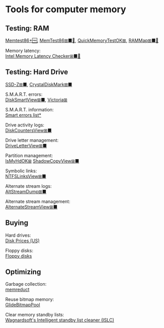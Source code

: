 
# Tools for computer memory

## Testing: RAM

[Memtest86+🆓](https://www.memtest.org/),
[MemTest86⊞■🐧](https://www.memtest86.com/),
[QuickMemoryTestOK⊞](https://softwareok.com/?seite=Microsoft%2FQuickMemoryTestOK),
[RAMMap⊞■🧛](https://docs.microsoft.com/en-us/sysinternals/downloads/rammap)

Memory latency:  
[Intel Memory Latency Checker⊞■🐧](https://software.intel.com/content/www/us/en/develop/articles/intelr-memory-latency-checker.html)

## Testing: Hard Drive

[SSD-Z⊞■](http://aezay.dk/aezay/ssdz/),
[CrystalDiskMark⊞■](https://crystalmark.info/en/software/crystaldiskmark/)

S.M.A.R.T. errors:  
[DiskSmartView⊞■](https://www.nirsoft.net/utils/disk_smart_view.html),
[Victoria⊞](https://hdd.by/victoria/)

S.M.A.R.T. information:  
[Smart errors list*](https://hetmanrecovery.com/recovery_news/smart-errors)

Drive activity logs:  
[DiskCountersView⊞■](https://www.nirsoft.net/utils/disk_counters_view.html)

Drive letter management:  
[DriveLetterView⊞■](https://www.nirsoft.net/utils/drive_letter_view.html)

Partition management:  
[IsMyHdOK⊞](https://softwareok.com/?seite=Microsoft%2FIsMyHdOK)
[ShadowCopyView⊞■](https://www.nirsoft.net/utils/shadow_copy_view.html)

Symbolic links:  
[NTFSLinksView⊞■](https://www.nirsoft.net/utils/ntfs_links_view.html)

Alternate stream logs:  
[AltStreamDump⊞■](https://www.nirsoft.net/utils/alternate_stream_dump.html)

Alternate stream management:  
[AlternateStreamView⊞■](https://www.nirsoft.net/utils/alternate_data_streams.html)

## Buying

Hard drives:  
[Disk Prices (US)](https://diskprices.com/)

Floppy disks:  
[Floppy disks](https://www.floppydisk.com/)

## Optimizing

Garbage collection:  
[memreduct](https://github.com/henrypp/memreduct/)

Reuse bitmap memory:  
[GlideBitmapPool](https://github.com/amitshekhariitbhu/GlideBitmapPool)

Clear memory standby lists:  
[Wagnardsoft's Intelligent standby list cleaner (ISLC)](https://www.wagnardsoft.com/ISLCw)
